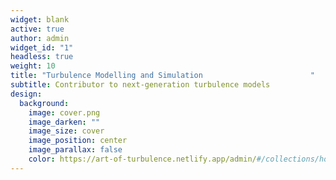 ```yaml
---
widget: blank
active: true
author: admin
widget_id: "1"
headless: true
weight: 10
title: "Turbulence Modelling and Simulation                        "
subtitle: Contributor to next-generation turbulence models
design:
  background:
    image: cover.png
    image_darken: ""
    image_size: cover
    image_position: center
    image_parallax: false
    color: https://art-of-turbulence.netlify.app/admin/#/collections/home
---
```

